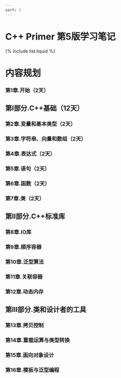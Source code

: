 ```yaml
---
sort: 1
---
```


# C++ Primer 第5版学习笔记

{% include list.liquid %}


# 内容规划



### 第1章.开始（2天）


## 第I部分.C++基础（12天）

### 第2章.变量和基本类型（2天）


### 第3章.字符串、向量和数组（2天）


### 第4章.表达式（2天）


### 第5章.语句（2天）


### 第6章.函数（2天）


### 第7章.类（2天）


## 第Ⅱ部分.C++标准库

### 第8章.IO库


### 第9章.顺序容器


### 第10章.泛型算法


### 第11章.关联容器


### 第12章.动态内存

## 第Ⅲ部分.类和设计者的工具

### 第13章.拷贝控制


### 第14章.重载运算与类型转换


### 第15章.面向对象设计


### 第16章.模板与泛型编程